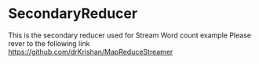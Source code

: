 # SecondaryReducer
This is the secondary reducer used for Stream Word count example
Please rever to the following link
https://github.com/drKrishan/MapReduceStreamer
